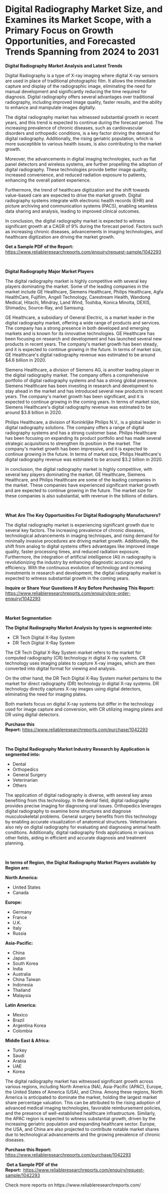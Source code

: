 <p><h1>Digital Radiography Market Size, and Examines its Market Scope, with a Primary Focus on Growth Opportunities, and Forecasted Trends Spanning from 2024 to 2031</h1></p><p><strong>Digital Radiography Market Analysis and Latest Trends</strong></p>
<p><p>Digital Radiography is a type of X-ray imaging where digital X-ray sensors are used in place of traditional photographic film. It allows the immediate capture and display of the radiographic image, eliminating the need for manual development and significantly reducing the time required for diagnosis. Digital radiography offers several advantages over traditional radiography, including improved image quality, faster results, and the ability to enhance and manipulate images digitally.</p><p>The digital radiography market has witnessed substantial growth in recent years, and this trend is expected to continue during the forecast period. The increasing prevalence of chronic diseases, such as cardiovascular disorders and orthopedic conditions, is a key factor driving the demand for digital radiography. Additionally, the rising geriatric population, which is more susceptible to various health issues, is also contributing to the market growth.</p><p>Moreover, the advancements in digital imaging technologies, such as flat panel detectors and wireless systems, are further propelling the adoption of digital radiography. These technologies provide better image quality, increased convenience, and reduced radiation exposure to patients, enhancing the overall patient experience.</p><p>Furthermore, the trend of healthcare digitization and the shift towards value-based care are expected to drive the market growth. Digital radiography systems integrate with electronic health records (EHR) and picture archiving and communication systems (PACS), enabling seamless data sharing and analysis, leading to improved clinical outcomes.</p><p>In conclusion, the digital radiography market is expected to witness significant growth at a CAGR of 9% during the forecast period. Factors such as increasing chronic diseases, advancements in imaging technologies, and healthcare digitization are driving the market growth.</p></p>
<p><strong>Get a Sample PDF of the Report:&nbsp;</strong> <a href="https://www.reliableresearchreports.com/enquiry/request-sample/1042293">https://www.reliableresearchreports.com/enquiry/request-sample/1042293</a></p>
<p>&nbsp;</p>
<p><strong>Digital Radiography Major Market Players</strong></p>
<p><p>The digital radiography market is highly competitive with several key players dominating the market. Some of the leading companies in the market include GE Healthcare, Siemens Healthcare, Philips Healthcare, Agfa HealthCare, Fujifilm, Angell Technology, Carestream Health, Wandong Medical, Hitachi, Mindray, Land Wind, Toshiba, Konica Minolta, DEXIS, Shimadzu, Source-Ray, and Samsung.</p><p>GE Healthcare, a subsidiary of General Electric, is a market leader in the digital radiography market, offering a wide range of products and services. The company has a strong presence in both developed and emerging markets and is known for its innovative technologies. GE Healthcare has been focusing on research and development and has launched several new products in recent years. The company's market growth has been steady, and it is expected to continue growing in the future. In terms of market size, GE Healthcare's digital radiography revenue was estimated to be around $4.6 billion in 2020.</p><p>Siemens Healthcare, a division of Siemens AG, is another leading player in the digital radiography market. The company offers a comprehensive portfolio of digital radiography systems and has a strong global presence. Siemens Healthcare has been investing in research and development to stay ahead in the market and has introduced several new products in recent years. The company's market growth has been significant, and it is expected to continue growing in the coming years. In terms of market size, Siemens Healthcare's digital radiography revenue was estimated to be around $3.8 billion in 2020.</p><p>Philips Healthcare, a division of Koninklijke Philips N.V., is a global leader in digital radiography solutions. The company offers a range of digital radiography systems and has a strong customer base. Philips Healthcare has been focusing on expanding its product portfolio and has made several strategic acquisitions to strengthen its position in the market. The company's market growth has been impressive, and it is expected to continue growing in the future. In terms of market size, Philips Healthcare's digital radiography revenue was estimated to be around $3.2 billion in 2020.</p><p>In conclusion, the digital radiography market is highly competitive, with several key players dominating the market. GE Healthcare, Siemens Healthcare, and Philips Healthcare are some of the leading companies in the market. These companies have experienced significant market growth and are expected to continue growing in the future. The market size for these companies is also substantial, with revenue in the billions of dollars.</p></p>
<p>&nbsp;</p>
<p><strong>What Are The Key Opportunities For Digital Radiography Manufacturers?</strong></p>
<p><p>The digital radiography market is experiencing significant growth due to several key factors. The increasing prevalence of chronic diseases, technological advancements in imaging techniques, and rising demand for minimally invasive procedures are driving market growth. Additionally, the shift from analog to digital systems offers advantages like improved image quality, faster processing times, and reduced radiation exposure. Furthermore, the integration of artificial intelligence (AI) in radiography is revolutionizing the industry by enhancing diagnostic accuracy and efficiency. With the continuous evolution of technology and increasing investments in research and development, the digital radiography market is expected to witness substantial growth in the coming years.</p></p>
<p><strong>Inquire or Share Your Questions If Any Before Purchasing This Report:</strong> <a href="https://www.reliableresearchreports.com/enquiry/pre-order-enquiry/1042293">https://www.reliableresearchreports.com/enquiry/pre-order-enquiry/1042293</a></p>
<p>&nbsp;</p>
<p><strong>Market Segmentation</strong></p>
<p><strong>The Digital Radiography Market Analysis by types is segmented into:</strong></p>
<p><ul><li>CR Tech Digital X-Ray System</li><li>DR Tech Digital X-Ray System</li></ul></p>
<p><p>The CR Tech Digital X-Ray System market refers to the market for computed radiography (CR) technology in digital X-ray systems. CR technology uses imaging plates to capture X-ray images, which are then converted into digital format for viewing and analysis. </p><p>On the other hand, the DR Tech Digital X-Ray System market pertains to the market for direct radiography (DR) technology in digital X-ray systems. DR technology directly captures X-ray images using digital detectors, eliminating the need for imaging plates.</p><p>Both markets focus on digital X-ray systems but differ in the technology used for image capture and conversion, with CR utilizing imaging plates and DR using digital detectors.</p></p>
<p><strong>Purchase this Report:&nbsp;</strong><a href="https://www.reliableresearchreports.com/purchase/1042293">https://www.reliableresearchreports.com/purchase/1042293</a></p>
<p>&nbsp;</p>
<p><strong>The Digital Radiography Market Industry Research by Application is segmented into:</strong></p>
<p><ul><li>Dental</li><li>Orthopedics</li><li>General Surgery</li><li>Veterinarian</li><li>Others</li></ul></p>
<p><p>The application of digital radiography is diverse, with several key areas benefiting from this technology. In the dental field, digital radiography provides precise imaging for diagnosing oral issues. Orthopedics leverages digital radiography to examine bone structures and diagnose musculoskeletal problems. General surgery benefits from this technology by enabling accurate visualization of anatomical structures. Veterinarians also rely on digital radiography for evaluating and diagnosing animal health conditions. Additionally, digital radiography finds applications in various other fields, aiding in efficient and accurate diagnosis and treatment planning.</p></p>
<p>&nbsp;</p>
<p><strong>In terms of Region, the Digital Radiography Market Players available by Region are:</strong></p>
<p>
    <p> <strong> North America: </strong>
        <ul>
            <li>United States</li>
            <li>Canada</li>
        </ul>
        </p> 
    <p> <strong> Europe: </strong>
        <ul>
            <li>Germany</li>
            <li>France</li>
            <li>U.K.</li>
            <li>Italy</li>
            <li>Russia</li>
        </ul>
        </p> 
    <p> <strong> Asia-Pacific: </strong>
        <ul>
            <li>China</li>
            <li>Japan</li>
            <li>South Korea</li>
            <li>India</li>
            <li>Australia</li>
            <li>China Taiwan</li>
            <li>Indonesia</li>
            <li>Thailand</li>
            <li>Malaysia</li>
        </ul>
        </p> 
    <p> <strong> Latin America: </strong>
        <ul>
            <li>Mexico</li>
            <li>Brazil</li>
            <li>Argentina Korea</li>
            <li>Colombia</li>
        </ul>
        </p> 
    <p> <strong> Middle East & Africa: </strong>
        <ul>
            <li>Turkey</li>
            <li>Saudi</li>
            <li>Arabia</li>
            <li>UAE</li>
            <li>Korea</li>
        </ul>
    </p>
    </p>
<p><p>The digital radiography market has witnessed significant growth across various regions, including North America (NA), Asia-Pacific (APAC), Europe, the United States of America (USA), and China. Among these regions, North America is anticipated to dominate the market, holding the largest market share percentage valuation. This can be attributed to the rising adoption of advanced medical imaging technologies, favorable reimbursement policies, and the presence of well-established healthcare infrastructure. Similarly, the APAC region is expected to witness substantial growth, driven by the increasing geriatric population and expanding healthcare sector. Europe, the USA, and China are also projected to contribute notable market shares due to technological advancements and the growing prevalence of chronic diseases.</p></p>
<p><strong>Purchase this Report: </strong><a href="https://www.reliableresearchreports.com/purchase/1042293">https://www.reliableresearchreports.com/purchase/1042293</a></p>
<p>&nbsp;<strong>Get a Sample PDF of the Report:&nbsp;&nbsp;</strong><a href="https://www.reliableresearchreports.com/enquiry/request-sample/1042293">https://www.reliableresearchreports.com/enquiry/request-sample/1042293</a></p>
<p><strong></strong></p>
<p>Check more reports on https://www.reliableresearchreports.com/</p>